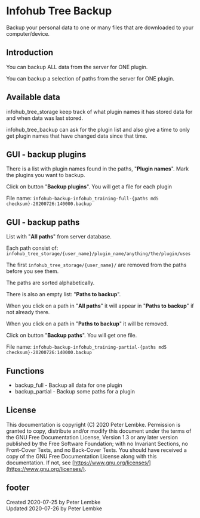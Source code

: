 # Infohub Tree Backup
Backup your personal data to one or many files that are downloaded to your computer/device.

## Introduction
You can backup ALL data from the server for ONE plugin.

You can backup a selection of paths from the server for ONE plugin.

## Available data
infohub_tree_storage keep track of what plugin names it has stored data for and when data was last stored. 

infohub_tree_backup can ask for the plugin list and also give a time to only get plugin names that have changed data since that time. 

## GUI - backup plugins
There is a list with plugin names found in the paths, "__Plugin names__". Mark the plugins you want to backup.

Click on button "__Backup plugins__". You will get a file for each plugin

File name: `infohub-backup-infohub_training-full-{paths md5 checksum}-20200726:140000.backup`

## GUI - backup paths
List with "__All paths__" from server database. 

Each path consist of:
`infohub_tree_storage/{user_name}/plugin_name/anything/the/plugin/uses`

The first `infohub_tree_storage/{user_name}/` are removed from the paths before you see them.

The paths are sorted alphabetically.

There is also an empty list: "__Paths to backup__".

When you click on a path in "__All paths__" it will appear in "__Paths to backup__" if not already there.

When you click on a path in "__Paths to backup__" it will be removed.

Click on button "__Backup paths__". You will get one file.

File name: `infohub-backup-infohub_training-partial-{paths md5 checksum}-20200726:140000.backup`

## Functions

* backup_full - Backup all data for one plugin
* backup_partial - Backup some paths for a plugin

## License
This documentation is copyright (C) 2020 Peter Lembke.
 Permission is granted to copy, distribute and/or modify this document under the terms of the GNU Free Documentation License, Version 1.3 or any later version published by the Free Software Foundation; with no Invariant Sections, no Front-Cover Texts, and no Back-Cover Texts.
 You should have received a copy of the GNU Free Documentation License along with this documentation. If not, see [https://www.gnu.org/licenses/](https://www.gnu.org/licenses/).

## footer
Created 2020-07-25 by Peter Lembke  
Updated 2020-07-26 by Peter Lembke
